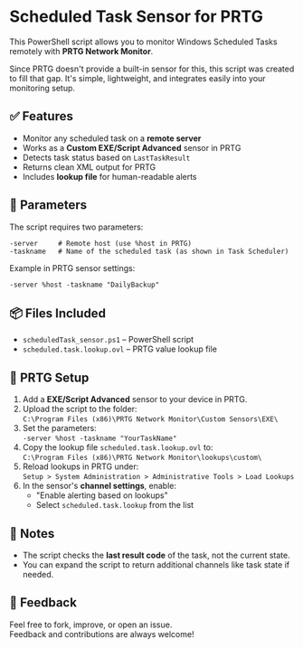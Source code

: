 # Scheduled Task Sensor for PRTG

This PowerShell script allows you to monitor Windows Scheduled Tasks remotely with **PRTG Network Monitor**.

Since PRTG doesn't provide a built-in sensor for this, this script was created to fill that gap. It's simple, lightweight, and integrates easily into your monitoring setup.

## ✅ Features

- Monitor any scheduled task on a **remote server**
- Works as a **Custom EXE/Script Advanced** sensor in PRTG
- Detects task status based on `LastTaskResult`
- Returns clean XML output for PRTG
- Includes **lookup file** for human-readable alerts

## 🔧 Parameters

The script requires two parameters:

```
-server     # Remote host (use %host in PRTG)
-taskname   # Name of the scheduled task (as shown in Task Scheduler)
```

Example in PRTG sensor settings:

```
-server %host -taskname "DailyBackup"
```

## 📦 Files Included

- `scheduledTask_sensor.ps1` – PowerShell script
- `scheduled.task.lookup.ovl` – PRTG value lookup file

## 🔌 PRTG Setup

1. Add a **EXE/Script Advanced** sensor to your device in PRTG.
2. Upload the script to the folder:  
   `C:\Program Files (x86)\PRTG Network Monitor\Custom Sensors\EXE\`
3. Set the parameters:  
   `-server %host -taskname "YourTaskName"`
4. Copy the lookup file `scheduled.task.lookup.ovl` to:  
   `C:\Program Files (x86)\PRTG Network Monitor\lookups\custom\`
5. Reload lookups in PRTG under:  
   `Setup > System Administration > Administrative Tools > Load Lookups`
6. In the sensor's **channel settings**, enable:
   - "Enable alerting based on lookups"
   - Select `scheduled.task.lookup` from the list

## 📘 Notes

- The script checks the **last result code** of the task, not the current state.
- You can expand the script to return additional channels like task state if needed.

## 💬 Feedback

Feel free to fork, improve, or open an issue.  
Feedback and contributions are always welcome!
